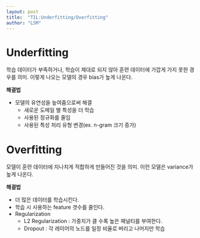 ```yaml
---
layout: post
title:  "TIL:Underfitting/Overfitting"
author: "LSM"
---
```


# Underfitting
학습 데이터가 부족하거나, 학습이 제대로 되지 않아 훈련 데이터에 가깝게 가지 못한 경우를 의미.
이렇게 나오는 모델의 경우 bias가 높게 나온다.

**해결법**
- 모델의 유연성을 높여줌으로써 해결
	- 새로운 도메일 별 특성을 더 학습
	- 사용된 정규화를 줄임
	- 사용된 특성 처리 유형 변경(ex. n-gram 크기 증가)

# Overfitting
모델이 훈련 데이터에 지나치게 적합하게 만들어진 것을 의미.
이런 모델은 variance가 높게 나온다.

**해결법**
- 더 많은 데이터를 학습시킨다.
- 학습 시 사용하는 feature 갯수를 줄인다.
- Regularization
	- L2 Regularization : 가중치가 클 수록 높은 패널티를 부여한다.
	- Dropout : 각 레이어의 노드를 일정 비율로 버리고 나머지만 학습